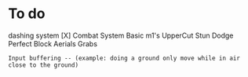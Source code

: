 # To do
dashing system [X]
Combat System
    Basic m1's
    UpperCut
    Stun
    Dodge
    Perfect Block
    Aerials
    Grabs
    
    Input buffering -- (example: doing a ground only move while in air close to the ground)